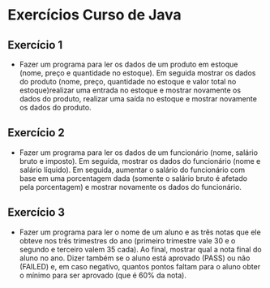 # Exercícios Curso de Java

## Exercício 1
- Fazer um programa para ler os dados de um produto em estoque (nome, preço e
quantidade no estoque). Em seguida mostrar os dados do produto (nome, preço, 
quantidade no estoque e valor total no estoque)realizar uma entrada no estoque e 
mostrar novamente os dados do produto, realizar uma saída no estoque e mostrar 
novamente os dados do produto.

## Exercício 2
- Fazer um programa para ler os dados de um funcionário (nome, salário bruto e imposto). Em 
seguida, mostrar os dados do funcionário (nome e salário líquido). Em seguida, aumentar o
salário do funcionário com base em uma porcentagem dada (somente o salário bruto é
afetado pela porcentagem) e mostrar novamente os dados do funcionário.

## Exercício 3
- Fazer um programa para ler o nome de um aluno e as três notas que ele obteve nos três trimestres 
do ano (primeiro trimestre vale 30 e o segundo e terceiro valem 35 cada). Ao final, mostrar qual a 
nota final do aluno no ano. Dizer também se o aluno está aprovado (PASS) ou não (FAILED) e, em caso 
negativo, quantos pontos faltam para o aluno obter o mínimo para ser aprovado (que é 60% da nota).

